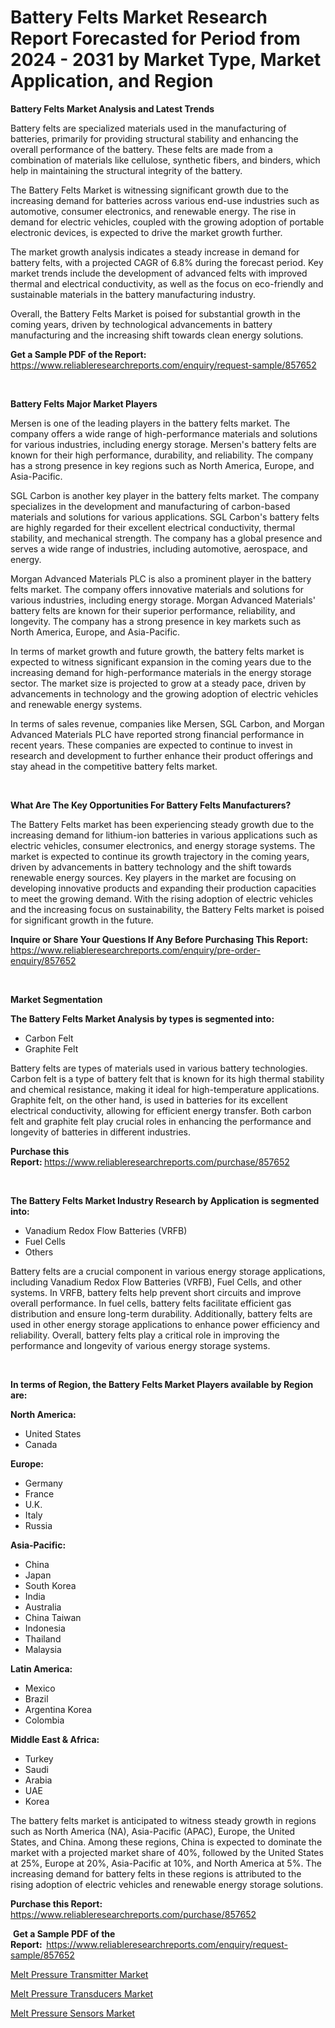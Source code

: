 <p><h1>Battery Felts Market Research Report Forecasted for Period from 2024 -  2031 by Market Type, Market Application, and Region</h1></p><p><strong>Battery Felts Market Analysis and Latest Trends</strong></p>
<p><p>Battery felts are specialized materials used in the manufacturing of batteries, primarily for providing structural stability and enhancing the overall performance of the battery. These felts are made from a combination of materials like cellulose, synthetic fibers, and binders, which help in maintaining the structural integrity of the battery.</p><p>The Battery Felts Market is witnessing significant growth due to the increasing demand for batteries across various end-use industries such as automotive, consumer electronics, and renewable energy. The rise in demand for electric vehicles, coupled with the growing adoption of portable electronic devices, is expected to drive the market growth further.</p><p>The market growth analysis indicates a steady increase in demand for battery felts, with a projected CAGR of 6.8% during the forecast period. Key market trends include the development of advanced felts with improved thermal and electrical conductivity, as well as the focus on eco-friendly and sustainable materials in the battery manufacturing industry.</p><p>Overall, the Battery Felts Market is poised for substantial growth in the coming years, driven by technological advancements in battery manufacturing and the increasing shift towards clean energy solutions.</p></p>
<p><strong>Get a Sample PDF of the Report:&nbsp;</strong> <a href="https://www.reliableresearchreports.com/enquiry/request-sample/857652">https://www.reliableresearchreports.com/enquiry/request-sample/857652</a></p>
<p>&nbsp;</p>
<p><strong>Battery Felts Major Market Players</strong></p>
<p><p>Mersen is one of the leading players in the battery felts market. The company offers a wide range of high-performance materials and solutions for various industries, including energy storage. Mersen's battery felts are known for their high performance, durability, and reliability. The company has a strong presence in key regions such as North America, Europe, and Asia-Pacific.</p><p>SGL Carbon is another key player in the battery felts market. The company specializes in the development and manufacturing of carbon-based materials and solutions for various applications. SGL Carbon's battery felts are highly regarded for their excellent electrical conductivity, thermal stability, and mechanical strength. The company has a global presence and serves a wide range of industries, including automotive, aerospace, and energy.</p><p>Morgan Advanced Materials PLC is also a prominent player in the battery felts market. The company offers innovative materials and solutions for various industries, including energy storage. Morgan Advanced Materials' battery felts are known for their superior performance, reliability, and longevity. The company has a strong presence in key markets such as North America, Europe, and Asia-Pacific.</p><p>In terms of market growth and future growth, the battery felts market is expected to witness significant expansion in the coming years due to the increasing demand for high-performance materials in the energy storage sector. The market size is projected to grow at a steady pace, driven by advancements in technology and the growing adoption of electric vehicles and renewable energy systems.</p><p>In terms of sales revenue, companies like Mersen, SGL Carbon, and Morgan Advanced Materials PLC have reported strong financial performance in recent years. These companies are expected to continue to invest in research and development to further enhance their product offerings and stay ahead in the competitive battery felts market.</p></p>
<p>&nbsp;</p>
<p><strong>What Are The Key Opportunities For Battery Felts Manufacturers?</strong></p>
<p><p>The Battery Felts market has been experiencing steady growth due to the increasing demand for lithium-ion batteries in various applications such as electric vehicles, consumer electronics, and energy storage systems. The market is expected to continue its growth trajectory in the coming years, driven by advancements in battery technology and the shift towards renewable energy sources. Key players in the market are focusing on developing innovative products and expanding their production capacities to meet the growing demand. With the rising adoption of electric vehicles and the increasing focus on sustainability, the Battery Felts market is poised for significant growth in the future.</p></p>
<p><strong>Inquire or Share Your Questions If Any Before Purchasing This Report:</strong> <a href="https://www.reliableresearchreports.com/enquiry/pre-order-enquiry/857652">https://www.reliableresearchreports.com/enquiry/pre-order-enquiry/857652</a></p>
<p>&nbsp;</p>
<p><strong>Market Segmentation</strong></p>
<p><strong>The Battery Felts Market Analysis by types is segmented into:</strong></p>
<p><ul><li>Carbon Felt</li><li>Graphite Felt</li></ul></p>
<p><p>Battery felts are types of materials used in various battery technologies. Carbon felt is a type of battery felt that is known for its high thermal stability and chemical resistance, making it ideal for high-temperature applications. Graphite felt, on the other hand, is used in batteries for its excellent electrical conductivity, allowing for efficient energy transfer. Both carbon felt and graphite felt play crucial roles in enhancing the performance and longevity of batteries in different industries.</p></p>
<p><strong>Purchase this Report:&nbsp;</strong><a href="https://www.reliableresearchreports.com/purchase/857652">https://www.reliableresearchreports.com/purchase/857652</a></p>
<p>&nbsp;</p>
<p><strong>The Battery Felts Market Industry Research by Application is segmented into:</strong></p>
<p><ul><li>Vanadium Redox Flow Batteries (VRFB)</li><li>Fuel Cells</li><li>Others</li></ul></p>
<p><p>Battery felts are a crucial component in various energy storage applications, including Vanadium Redox Flow Batteries (VRFB), Fuel Cells, and other systems. In VRFB, battery felts help prevent short circuits and improve overall performance. In fuel cells, battery felts facilitate efficient gas distribution and ensure long-term durability. Additionally, battery felts are used in other energy storage applications to enhance power efficiency and reliability. Overall, battery felts play a critical role in improving the performance and longevity of various energy storage systems.</p></p>
<p>&nbsp;</p>
<p><strong>In terms of Region, the Battery Felts Market Players available by Region are:</strong></p>
<p>
    <p> <strong> North America: </strong>
        <ul>
            <li>United States</li>
            <li>Canada</li>
        </ul>
        </p> 
    <p> <strong> Europe: </strong>
        <ul>
            <li>Germany</li>
            <li>France</li>
            <li>U.K.</li>
            <li>Italy</li>
            <li>Russia</li>
        </ul>
        </p> 
    <p> <strong> Asia-Pacific: </strong>
        <ul>
            <li>China</li>
            <li>Japan</li>
            <li>South Korea</li>
            <li>India</li>
            <li>Australia</li>
            <li>China Taiwan</li>
            <li>Indonesia</li>
            <li>Thailand</li>
            <li>Malaysia</li>
        </ul>
        </p> 
    <p> <strong> Latin America: </strong>
        <ul>
            <li>Mexico</li>
            <li>Brazil</li>
            <li>Argentina Korea</li>
            <li>Colombia</li>
        </ul>
        </p> 
    <p> <strong> Middle East & Africa: </strong>
        <ul>
            <li>Turkey</li>
            <li>Saudi</li>
            <li>Arabia</li>
            <li>UAE</li>
            <li>Korea</li>
        </ul>
    </p>
    </p>
<p><p>The battery felts market is anticipated to witness steady growth in regions such as North America (NA), Asia-Pacific (APAC), Europe, the United States, and China. Among these regions, China is expected to dominate the market with a projected market share of 40%, followed by the United States at 25%, Europe at 20%, Asia-Pacific at 10%, and North America at 5%. The increasing demand for battery felts in these regions is attributed to the rising adoption of electric vehicles and renewable energy storage solutions.</p></p>
<p><strong>Purchase this Report: </strong><a href="https://www.reliableresearchreports.com/purchase/857652">https://www.reliableresearchreports.com/purchase/857652</a></p>
<p>&nbsp;<strong>Get a Sample PDF of the Report:&nbsp;&nbsp;</strong><a href="https://www.reliableresearchreports.com/enquiry/request-sample/857652">https://www.reliableresearchreports.com/enquiry/request-sample/857652</a></p>
<p><strong></strong></p>
<p><p><a href="https://view.publitas.com/reportprime-1/melt-pressure-transmitter-market-share-market-new-trends-analysis-report-by-type-by-application-by-end-use-by-region-and-segment-forecasts-2023-2030/">Melt Pressure Transmitter Market</a></p><p><a href="https://view.publitas.com/reportprime-1/melt-pressure-transducers-market-size-share-trends-analysis-report-by-application-regional-outlook-competitive-strategies-and-segment-forecasts-2023-2030/">Melt Pressure Transducers Market</a></p><p><a href="https://view.publitas.com/reportprime-1/melt-pressure-sensors-market-size-furnishes-valuable-information-encompassing-market-share-market-trends-and-projections-spanning-from-2023-to-2030/">Melt Pressure Sensors Market</a></p></p>